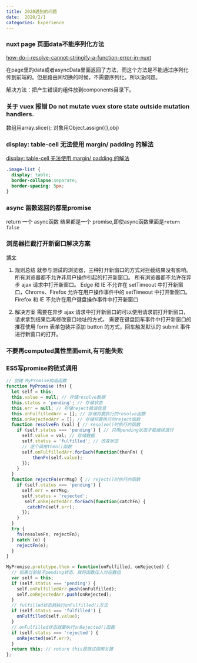 ```yaml
---
title: 2020遇到的问题  
date:  2020/2/1
categories: Experience
---
```


### nuxt page 页面data不能序列化方法
<a href="https://stackoverflow.com/questions/60353759/how-do-i-resolve-cannot-stringify-a-function-error-in-nuxt">how-do-i-resolve-cannot-stringify-a-function-error-in-nuxt</a>


在page里的data或者asyncData里面返回了方法，而这个方法是不能通过序列化传到前端的。但是路由间切换的时候，不需要序列化，所以没问题。

解决方法：把产生错误的组件放到components目录下。

### 关于 vuex 报错 Do not mutate vuex store state outside mutation handlers.

数组用array.slice();
对象用Object.assign({},obj)

### display: table-cell 无法使用 margin/ padding 的解法
<a href="http://www.yzktw.com.cn/post/476.html#cmt17315" target="_blank">display: table-cell 无法使用 margin/ padding 的解法</a>

```css
.image-list {
  display: table;
  border-collapse:separate;
  border-spacing: 5px;
}
```

### async 函数返回的都是promise
return 一个 async函数 结果都是一个 promise,即使async函数里面是``return false``

### 浏览器拦截打开新窗口解决方案
<a href="https://segmentfault.com/a/1190000016900915" target="_blank">博文</a>

1. 规则总结
就参与测试的浏览器，三种打开新窗口的方式对拦截结果没有影响。
所有浏览器都不允许非用户操作引起的打开新窗口。
所有浏览器都不允许在异步 ajax 请求中打开新窗口。
Edge 和 IE 不允许在 setTimeout 中打开新窗口，Chrome、Firefox 允许在用户操作事件中的 setTimeout 中打开新窗口。
Firefox 和 IE 不允许在用户键盘操作事件中打开新窗口

2. 解决方案
需要在异步 ajax 请求中打开新窗口的可以使用请求前打开新窗口，请求拿到结果后再修改窗口地址的方式。
需要在键盘回车事件中打开新窗口的推荐使用 form 表单包装并添加 button 的方式，回车触发默认的 submit 事件进行新窗口的打开。

### 不要再computed属性里面emit,有可能失败

### ES5写promise的链式调用
```js
// 创建 MyPromise构造函数
function MyPromise (fn) {
  let self = this;
  this.value = null; // 存储resolve数据
  this.status = 'pending'; // 存储状态
  this.err = null; // 存储reject错误信息
  this.onFulfilledArr = []; // 存储将要执行的resolve函数
  this.onRejectedArr = []; // 存储将要执行的reject函数
  function resolveFn (val) { // resolve()时执行的函数
    if (self.status === 'pending') { // 只用pending状态才能继续进行
      self.value = val; // 存储数据
      self.status = 'fulfilled'; // 改变状态
      // 逐个调用then()函数
      self.onFulfilledArr.forEach(function(thenFn) {
          thenFn(self.value);
      });
    }
  }
  function rejectFn(errMsg) { // reject()时执行的函数
    if (self.status === 'pending') {
      self.err = errMsg;
      self.status = 'rejected';
       self.onRejectedArr.forEach(function(catchFn) {
        catchFn(self.err);
      });
    }
  }
  try {
    fn(resolveFn, rejectFn);
  } catch (e) {
    rejectFn(e);
  }
}

MyPromise.prototype.then = function(onFulfilled, onRejected) {
  // 如果当前处于pending状态，就将函数压入对应数组
  var self = this;
  if (self.status === 'pending') {
    self.onFulfilledArr.push(onFulfilled);
    self.onRejectedArr.push(onRejected);
  }
  // fulfilled状态就执行onFulfilled()方法
  if (self.status === 'fulfilled') {
    onFulfilled(self.value);
  }
  // onFulfilled状态就要执行onRejected()函数
  if (self.status === 'rejected') {
    onRejected(self.err);
  }
  return this; // return this是链式调用关键
};

```

